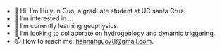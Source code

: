 - 👋 Hi, I’m Huiyun Guo, a graduate student at UC santa Cruz.
- 👀 I’m interested in ...
- 🌱 I’m currently learning geophysics.
- 💞️ I’m looking to collaborate on hydrogeology and dynamic triggering.
- 📫 How to reach me: hannahguo78@gmail.com.

<!---
hguo23/hguo23 is a ✨ special ✨ repository because its `README.md` (this file) appears on your GitHub profile.
You can click the Preview link to take a look at your changes.
--->
